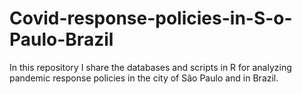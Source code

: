 # Covid-response-policies-in-S-o-Paulo-Brazil
In this repository I share the databases and scripts in R for analyzing pandemic response policies in the city of São Paulo and in Brazil.

